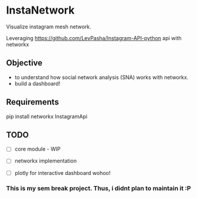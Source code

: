 # InstaNetwork
Visualize instagram mesh network.

Leveraging https://github.com/LevPasha/Instagram-API-python api with networkx

## Objective
- to understand how social network analysis (SNA) works with networkx.
- build a dashboard!

## Requirements
pip install networkx InstagramApi

## TODO
- [ ] core module - WIP
- [ ] networkx implementation
- [ ] plotly for interactive dashboard wohoo!




### This is my sem break project. Thus, i didnt plan to maintain it :P
